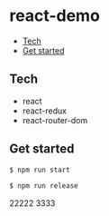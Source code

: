 # react-demo

[TOC]: # " "

- [Tech](#tech)
- [Get started](#get-started)


## Tech
- react
- react-redux
- react-router-dom

## Get started

```bash
$ npm run start

$ npm run release

```
22222
3333
